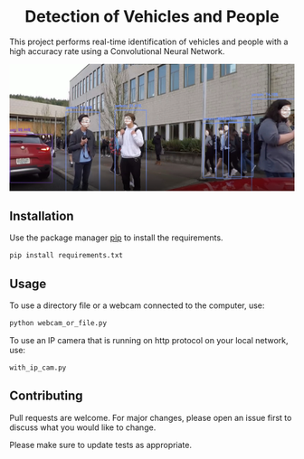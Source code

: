 <h1 style="text-align: center;">Detection of Vehicles and People</h1>

This project performs real-time identification of vehicles and people with a high accuracy rate using a Convolutional Neural Network.

<img src="https://github.com/rafaelscariot/detect-people-and-vehicles/blob/master/src/resources/result.png"/>

## Installation

Use the package manager [pip](https://pip.pypa.io/en/stable/) to install the requirements.

```bash
pip install requirements.txt
```

## Usage
To use a directory file or a webcam connected to the computer, use:
```python
python webcam_or_file.py
```
To use an IP camera that is running on http protocol on your local network, use:
```python
with_ip_cam.py
```

## Contributing
Pull requests are welcome. For major changes, please open an issue first to discuss what you would like to change.

Please make sure to update tests as appropriate.
